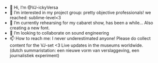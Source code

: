 - 👋 Hi, I’m @VJ-ickyVersa
- 👀 I’m interested in my project group: pretty objective professionals! we reached: sublime-level<3
- 🌱 I’m currently rehearsing for my cabaret show, has been a while... Also creating a new font.
- 💞️ I’m looking to collaborate on sound engineering  
- 📫 How to reach me: I never underestimated anyone! 
Please do collect content for the VJ-set <3 Live updates in the museums worldwide. (dutch summaristation: een nieuwe vorm van verslaggeving, een journalistiek experiment)
<!---
VJ-ickyVersa/VJ-ickyVersa is a ✨ special ✨ repository because its `README.md` (this file) appears on your GitHub profile.
You can click the Preview link to take a look at your changes.
--->
